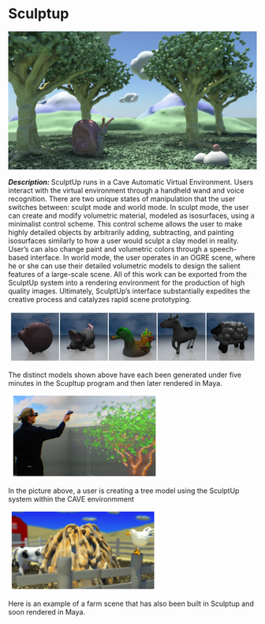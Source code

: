 # Sculptup

![README image](https://github.com/widVE/sculptup/blob/master/Images/README%20image.png?raw=true)

<em><strong>Description: </em></strong> SculptUp runs in a Cave Automatic Virtual Environment. Users interact with the virtual environment through a handheld wand and voice recognition. There are two unique states of manipulation that the user switches between: sculpt mode and world mode. In sculpt mode, the user can create and modify volumetric material, modeled as isosurfaces, using a minimalist control scheme. This control scheme allows the user to make highly detailed objects by arbitrarily adding, subtracting, and painting isosurfaces similarly to how a user would sculpt a clay model in reality. User’s can also change paint and volumetric colors through a speech-based interface. In world mode, the user operates in an OGRE scene, where he or she can use their detailed volumetric models to design the salient features of a large-scale scene. All of this work can be exported from the SculptUp system into a rendering environment for the production of high quality images. Ultimately, SculptUp’s interface substantially expedites the creative process and catalyzes rapid scene prototyping.


![README image](https://github.com/widVE/sculptup/blob/master/Images/Sculptup%20models.png?raw=true)

The distinct models shown above have each been generated under five minutes in the Scupltup program and then later rendered in Maya.


![README image](https://github.com/widVE/sculptup/blob/master/Images/Sculptup%20image%20tree.png?raw=true)

In the picture above, a user is creating a tree model using the SculptUp system within the CAVE environmment

![README image](https://github.com/widVE/sculptup/blob/master/Images/Sculptup%20Scene.png?raw=true)

Here is an example of a farm scene that has also been built in Sculptup and soon rendered in Maya. 





